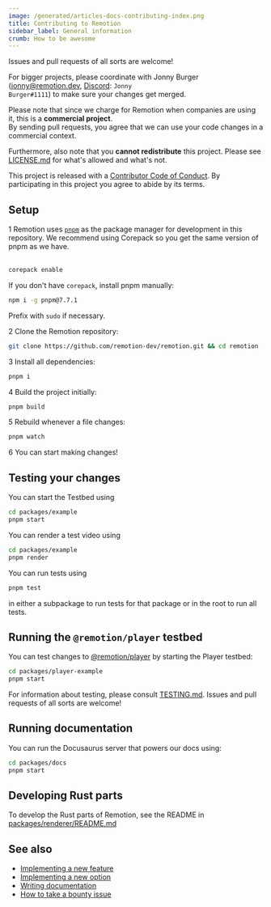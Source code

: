 ```yaml
---
image: /generated/articles-docs-contributing-index.png
title: Contributing to Remotion
sidebar_label: General information
crumb: How to be awesome
---
```


Issues and pull requests of all sorts are welcome!

For bigger projects, please coordinate with Jonny Burger (<a href="mailto:jonny@remotion.dev">jonny@remotion.dev</a>, <a href="https://remotion.dev/discord">Discord</a>: <code>Jonny Burger#1111</code>) to make sure your changes get merged.

Please note that since we charge for Remotion when companies are using it, this is a **commercial project**.  
By sending pull requests, you agree that we can use your code changes in a commercial context.

Furthermore, also note that you **cannot redistribute** this project. Please see [LICENSE.md](https://remotion.dev/license) for what's allowed and what's not.

This project is released with a [Contributor Code of Conduct](https://remotion.dev/coc). By participating in this project you agree to abide by its terms.

## Setup

<Step>1</Step> Remotion uses <a href="https://pnpm.io/"><code>pnpm</code></a> as the package manager for development in this repository. We recommend using Corepack so you get the same version of pnpm as we have. <br/><br/>

```sh
corepack enable
```

If you don't have `corepack`, install pnpm manually:

```sh
npm i -g pnpm@7.7.1
```

Prefix with `sudo` if necessary.

<Step>2</Step> Clone the Remotion repository:<br/>

```sh
git clone https://github.com/remotion-dev/remotion.git && cd remotion
```

<Step>3</Step> Install all dependencies:<br/>

```sh
pnpm i
```

<Step>4</Step> Build the project initially:<br/>

```sh
pnpm build
```

<Step>5</Step> Rebuild whenever a file changes:

```sh
pnpm watch
```

<Step>6</Step> You can start making changes!

## Testing your changes

You can start the Testbed using

```sh
cd packages/example
pnpm start
```

You can render a test video using

```sh
cd packages/example
pnpm render
```

You can run tests using

```sh
pnpm test
```

in either a subpackage to run tests for that package or in the root to run all tests.

## Running the `@remotion/player` testbed

You can test changes to [@remotion/player](https://remotion.dev/docs/player) by starting the Player testbed:

```sh
cd packages/player-example
pnpm start
```

For information about testing, please consult [TESTING.md](/TESTING.md). Issues and pull requests of all sorts are welcome!

## Running documentation

You can run the Docusaurus server that powers our docs using:

```sh
cd packages/docs
pnpm start
```

## Developing Rust parts

To develop the Rust parts of Remotion, see the README in [packages/renderer/README.md](https://github.com/remotion-dev/remotion/blob/main/packages/renderer/README.md)

## See also

- [Implementing a new feature](/docs/contributing/feature)
- [Implementing a new option](/docs/contributing/option)
- [Writing documentation](/docs/contributing/docs)
- [How to take a bounty issue](/docs/contributing/bounty)

